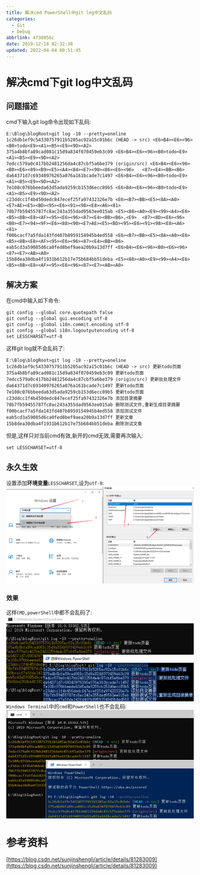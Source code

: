 ```yaml
---
title: 解决cmd PowerShell中git log中文乱码
categories: 
  - Git
  - Debug
abbrlink: 4f38856c
date: 2019-12-18 02:32:38
updated: 2022-04-04 00:51:45
---
```

# 解决cmd下git log中文乱码
## 问题描述
cmd下输入git log命令出现如下乱码:
```
E:\Blog\blogRoot>git log -10 --pretty=oneline
1c26db1ef9c54330757911b5205ac92a15c01b6c (HEAD -> src) <E6>B4><E6><96><B0>todo<E9><A1><B5><E9><9D><A2>
375a4b8bfa89cad081c15d9a834f070459eb3c09 <E6>B4><E6><96><B0>todo<E9><A1><B5><E9><9D><A2>
7edcc579a0c417bb2481256da4c87cbf5a6be379 (origin/src) <E6>B4><E6><96><B0><E6><89><B9><E5><A4><84><E7><90><86><E6><96>   <87><E4><BB><B6>
da64371d7c69340976265a076a161bcade7c1497 <E6>B4><E6><96><B0>todo<E9><A1><B5><E9><9D><A2>
7e108c076bbeeda63d5ada9259cb153d6ecc89b5 <E6>B4><E6><96><B0>todo<E9><A1><B5><E9><9D><A2>
c23ddcc1f4b450dedc847ecef25fa97432326e7b <E6><B7><BB><E5><8A><A0><E7>AE><E5><BD><95><E6><91><98><E8><A6><81>
78b7fb59455787fc8ac243a355dad9563ee015ab <E5><88><A0><E9><99><A4><E6><B5><8B><E8><AF><95><E6><96><87><E4><BB><B6>,<E9>  <87><8D><E6><96><B0><E7><94><9F><E6><88><90><E7>AE><E5><BD><95><E6><91><98><E8><A6><81>
f00bcacf7a5fda143fd407b8959154945b4ed558 <E6><B7><BB><E5><8A><A0><E6><B5><8B><E8><AF><95><E6><96><87><E4><BB><B6>       eab5cd3a59085d6ca0fed8bef9aea20b9a13d7ff <E6>B4><E6><96><B0><E6><96><87><E7><AB><A0>
15b8dea30dba4f1931b612b17e75b684bb51deba <E5><88><A0><E9><99><A4><E6><B5><8B><E8><AF><95><E6><96><87><E7><AB><A0> 
```
## 解决方案
在cmd中输入如下命令:
```
git config --global core.quotepath false 
git config --global gui.encoding utf-8
git config --global i18n.commit.encoding utf-8 
git config --global i18n.logoutputencoding utf-8 
set LESSCHARSET=utf-8
```
这样git log就不会乱码了:
```
E:\Blog\blogRoot>git log -10 --pretty=oneline
1c26db1ef9c54330757911b5205ac92a15c01b6c (HEAD -> src) 更新todo页面
375a4b8bfa89cad081c15d9a834f070459eb3c09 更新todo页面
7edcc579a0c417bb2481256da4c87cbf5a6be379 (origin/src) 更新批处理文件
da64371d7c69340976265a076a161bcade7c1497 更新todo页面
7e108c076bbeeda63d5ada9259cb153d6ecc89b5 更新todo页面
c23ddcc1f4b450dedc847ecef25fa97432326e7b 添加目录摘要
78b7fb59455787fc8ac243a355dad9563ee015ab 删除测试文件,重新生成目录摘要
f00bcacf7a5fda143fd407b8959154945b4ed558 添加测试文件
eab5cd3a59085d6ca0fed8bef9aea20b9a13d7ff 更新文章
15b8dea30dba4f1931b612b17e75b684bb51deba 删除测试文章
```
但是,这样只对当前cmd有效,新开的cmd无效,需要再次输入:
```
set LESSCHARSET=utf-8
```
## 永久生效
设置添加**环境变量**`LESSCHARSET`,设为`utf-8`:
![这里有一张图片](https://raw.githubusercontent.com/lanlan2017/images/master/Git/Cmd/GitLogChineseGarbled/1.png)
### 效果
这样`CMD,powerShell`中都不会乱码了:
![这里有一张图片](https://raw.githubusercontent.com/lanlan2017/images/master/Git/Cmd/GitLogChineseGarbled/3.png)
`Windows Terminal`中的`cmd`和`PowerShell`也不会乱码:
![这里有一张图片](https://raw.githubusercontent.com/lanlan2017/images/master/Git/Cmd/GitLogChineseGarbled/2.png)

<!-- Git/Cmd/GitLogChineseGarbled/ -->
# 参考资料
[https://blog.csdn.net/sunjinshengli/article/details/81283009](https://blog.csdn.net/sunjinshengli/article/details/81283009)
